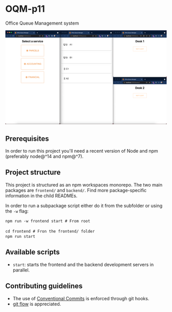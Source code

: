 # OQM-p11

Office Queue Management system

![img.png](img.png)

## Prerequisites

In order to run this project you'll need a recent version of Node and npm (preferably node@^14 and npm@^7).

## Project structure

This project is structured as an npm workspaces monorepo. The two main packages are `frontend/` and `backend/`.
Find more package-specific information in the child READMEs.

In order to run a subpackage script either do it from the subfolder or using the `-w` flag:

```shell
npm run -w frontend start # From root

cd frontend # Fron the frontend/ folder
npm run start
```

## Available scripts

- `start`: starts the frontend and the backend development servers in parallel.

## Contributing guidelines

- The use of [Conventional Commits](https://www.conventionalcommits.org/) is enforced through git hooks.
- [git flow](https://www.atlassian.com/git/tutorials/comparing-workflows/gitflow-workflow) is appreciated.
